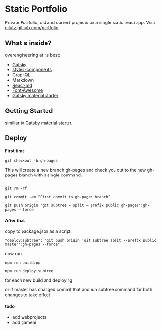 # Static Portfolio

Private Portfolio, old and current projects on a single static react app. Visit [nilutz.github.com/portfolio](https://nilutz.github.io/portfolio/)

## What's inside?

overengineering at its best:

* [Gatsby](https://www.gatsbyjs.org/)
* [styled-components](https://www.styled-components.com/)
* GraphQL
* Markdown
* [React-md](https://react-md.mlaursen.com/)
* [Font-Awesome](http://fontawesome.io/)
* [Gatsby material starter](https://github.com/Vagr9K/gatsby-material-starter)


## Getting Started

similiar to [Gatsby material starter](https://github.com/Vagr9K/gatsby-material-starter). 

## Deploy

#### First time

```shell
git checkout -b gh-pages
```

This will create a new branch gh-pages and check you out to the new gh-pages branch with a single command.

```shell

git rm -rf

git commit -am “First commit to gh-pages branch”

git push origin 'git subtree — split — prefix public gh-pages':gh-pages — force
```


#### After that 
copy to package.json as a script:

  `"deploy:subtree": "git push origin 'git subtree split --prefix public master':gh-pages --force",`

now run 
 
```shell
npm run build:pp

npm run deploy:subtree
```
for each new build and deploying 

or if master has changed commit that and run subtree command for both changes to take effect

#### todo

* add webprojects
* add gameai